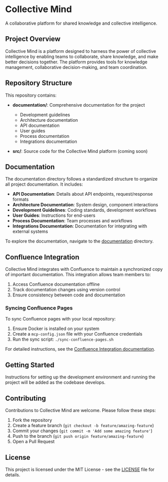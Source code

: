 # Collective Mind

A collaborative platform for shared knowledge and collective intelligence.

## Project Overview

Collective Mind is a platform designed to harness the power of collective intelligence by enabling teams to collaborate, share knowledge, and make better decisions together. The platform provides tools for knowledge management, collaborative decision-making, and team coordination.

## Repository Structure

This repository contains:

- **documentation/**: Comprehensive documentation for the project
  - Development guidelines
  - Architecture documentation
  - API documentation
  - User guides
  - Process documentation
  - Integrations documentation

- **src/**: Source code for the Collective Mind platform (coming soon)

## Documentation

The documentation directory follows a standardized structure to organize all project documentation. It includes:

- **API Documentation**: Details about API endpoints, request/response formats
- **Architecture Documentation**: System design, component interactions
- **Development Guidelines**: Coding standards, development workflows
- **User Guides**: Instructions for end-users
- **Process Documentation**: Team processes and workflows
- **Integrations Documentation**: Documentation for integrating with external systems

To explore the documentation, navigate to the [documentation](./documentation) directory.

## Confluence Integration

Collective Mind integrates with Confluence to maintain a synchronized copy of important documentation. This integration allows team members to:

1. Access Confluence documentation offline
2. Track documentation changes using version control
3. Ensure consistency between code and documentation

### Syncing Confluence Pages

To sync Confluence pages with your local repository:

1. Ensure Docker is installed on your system
2. Create a `mcp-config.json` file with your Confluence credentials
3. Run the sync script: `./sync-confluence-pages.sh`

For detailed instructions, see the [Confluence Integration documentation](./documentation/process/integrations/confluence-integration.md).

## Getting Started

Instructions for setting up the development environment and running the project will be added as the codebase develops.

## Contributing

Contributions to Collective Mind are welcome. Please follow these steps:

1. Fork the repository
2. Create a feature branch (`git checkout -b feature/amazing-feature`)
3. Commit your changes (`git commit -m 'Add some amazing feature'`)
4. Push to the branch (`git push origin feature/amazing-feature`)
5. Open a Pull Request

## License

This project is licensed under the MIT License - see the [LICENSE](LICENSE) file for details. 